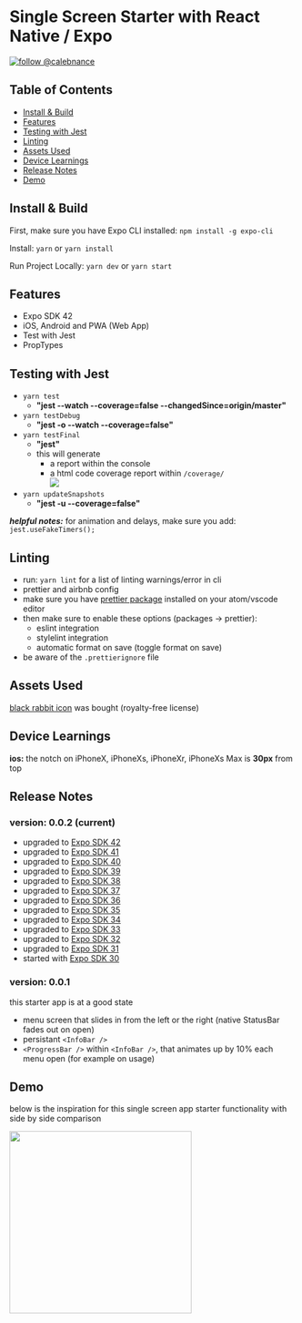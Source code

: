 # Single Screen Starter with React Native / Expo

[![follow @calebnance](https://img.shields.io/twitter/follow/calebnance.svg?style=for-the-badge&logo=TWITTER&logoColor=FFFFFF&labelColor=00aced&logoWidth=20&color=lightgray)](https://twitter.com/calebnance)

## Table of Contents

- [Install & Build](#install--build)
- [Features](#features)
- [Testing with Jest](#testing-with-jest)
- [Linting](#linting)
- [Assets Used](#assets-used)
- [Device Learnings](#device-learnings)
- [Release Notes](#release-notes)
- [Demo](#demo)

## Install & Build

First, make sure you have Expo CLI installed: `npm install -g expo-cli`

Install: `yarn` or `yarn install`

Run Project Locally: `yarn dev` or `yarn start`

## Features

- Expo SDK 42
- iOS, Android and PWA (Web App)
- Test with Jest
- PropTypes

## Testing with Jest

- `yarn test`
  - **"jest --watch --coverage=false --changedSince=origin/master"**
- `yarn testDebug`
  - **"jest -o --watch --coverage=false"**
- `yarn testFinal`
  - **"jest"**
  - this will generate
    - a report within the console
    - a html code coverage report within `/coverage/` <br /> <img src="screenshots/jest-coverage.png?raw=true" />
- `yarn updateSnapshots`
  - **"jest -u --coverage=false"**

***helpful notes:*** for animation and delays, make sure you add: `jest.useFakeTimers();`

## Linting

- run: `yarn lint` for a list of linting warnings/error in cli
- prettier and airbnb config
- make sure you have [prettier package](https://atom.io/packages/prettier-atom) installed on your atom/vscode editor
- then make sure to enable these options (packages → prettier):
  - eslint integration
  - stylelint integration
  - automatic format on save (toggle format on save)
- be aware of the `.prettierignore` file

## Assets Used

[black rabbit icon](https://thenounproject.com/search/?q=rabbit&i=1211060) was bought (royalty-free license)

## Device Learnings

**ios:** the notch on iPhoneX, iPhoneXs, iPhoneXr, iPhoneXs Max is **30px** from top

## Release Notes

### version: 0.0.2 (current)

- upgraded to [Expo SDK 42](https://blog.expo.io/expo-sdk-42-579aee2348b6)
- upgraded to [Expo SDK 41](https://blog.expo.io/expo-sdk-41-12cc5232f2ef)
- upgraded to [Expo SDK 40](https://blog.expo.io/expo-sdk-40-is-now-available-d4d73e67da33)
- upgraded to [Expo SDK 39](https://blog.expo.io/expo-sdk-39-is-now-available-4c10aa825e3f)
- upgraded to [Expo SDK 38](https://blog.expo.io/expo-sdk-38-is-now-available-ab6cd30ca2ee)
- upgraded to [Expo SDK 37](https://blog.expo.io/expo-sdk-37-is-now-available-dd5770f066a6)
- upgraded to [Expo SDK 36](https://blog.expo.io/expo-sdk-36-is-now-available-b91897b437fe)
- upgraded to [Expo SDK 35](https://blog.expo.io/expo-sdk-35-is-now-available-beee0dfafbf4)
- upgraded to [Expo SDK 34](https://blog.expo.io/expo-sdk-34-is-now-available-4f7825239319)
- upgraded to [Expo SDK 33](https://blog.expo.io/expo-sdk-v33-0-0-is-now-available-52d1c99dfe4c)
- upgraded to [Expo SDK 32](https://blog.expo.io/expo-sdk-v32-0-0-is-now-available-6b78f92a6c52)
- upgraded to [Expo SDK 31](https://blog.expo.io/expo-sdk-v31-0-0-is-now-available-cad6d0463f49)
- started with [Expo SDK 30](https://blog.expo.io/expo-sdk-30-0-0-is-now-available-e64d8b1db2a7)

### version: 0.0.1

this starter app is at a good state

- menu screen that slides in from the left or the right (native StatusBar fades out on open)
- persistant `<InfoBar />`
- `<ProgressBar />` within `<InfoBar />`, that animates up by 10% each menu open (for example on usage)

## Demo

below is the inspiration for this single screen app starter functionality with side by side comparison

<p align="left">
  <img src="screenshots/side-by-side.gif?raw=true" width="320" />
</p>
